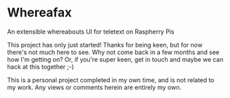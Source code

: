 # Whereafax

An extensible whereabouts UI for teletext on Raspherry Pis

This project has only just started! Thanks for being keen, but for now there's not much here to see. Why not come back in a few months and see how I'm getting on? Or, if you're super keen, get in touch and maybe we can hack at this together ;-)

This is a personal project completed in my own time, and is not related to my work. Any views or comments herein are entirely my own.